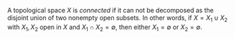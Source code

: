 A topological space $X$ is *connected* if it can not be decomposed as the disjoint union of two nonempty open subsets. In other words, if $X = X_1 \cup X_2$ with $X_1, X_2$ open in $X$ and $X_1 \cap X_2 = \emptyset$, then either $X_1 = \emptyset$ or $X_2 = \emptyset$.
